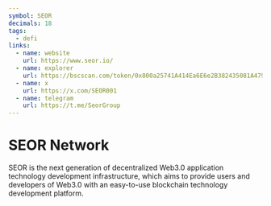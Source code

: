 ```yaml
---
symbol: SEOR
decimals: 18
tags:
  - defi
links:
  - name: website
    url: https://www.seor.io/
  - name: explorer
    url: https://bscscan.com/token/0x800a25741A414Ea6E6e2B382435081A479A8Cc3c
  - name: x
    url: https://x.com/SEOR001
  - name: telegram
    url: https://t.me/SeorGroup
---
```


# SEOR Network

SEOR is the next generation of decentralized Web3.0 application technology development infrastructure, which aims to provide users and developers of Web3.0 with an easy-to-use blockchain technology development platform.
